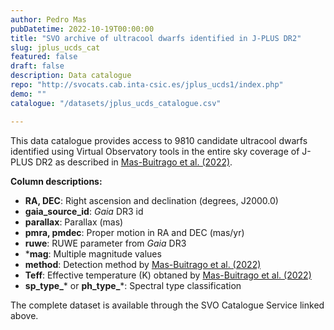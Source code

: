 ```yaml
---
author: Pedro Mas
pubDatetime: 2022-10-19T00:00:00
title: "SVO archive of ultracool dwarfs identified in J-PLUS DR2"
slug: jplus_ucds_cat
featured: false
draft: false
description: Data catalogue
repo: "http://svocats.cab.inta-csic.es/jplus_ucds1/index.php"
demo: ""
catalogue: "/datasets/jplus_ucds_catalogue.csv"

---
```

This data catalogue provides access to 9810 candidate ultracool dwarfs identified using Virtual Observatory tools in the entire sky coverage of J-PLUS DR2 as described in <a href="/posts/jplus-ucds" class="inline-link font-bold text-skin-accent">Mas-Buitrago et al. (2022)</a>.

**Column descriptions:**
- **RA, DEC**: Right ascension and declination (degrees, J2000.0)
- **gaia_source_id**: *Gaia* DR3 id
- **parallax**: Parallax (mas)
- **pmra, pmdec**: Proper motion in RA and DEC (mas/yr)
- **ruwe**: RUWE parameter from *Gaia* DR3
- ***mag**: Multiple magnitude values
- **method**: Detection method by <a href="/posts/jplus-ucds" class="inline-link font-bold text-skin-accent">Mas-Buitrago et al. (2022)</a>
- **Teff**: Effective temperature (K) obtaned by <a href="/posts/jplus-ucds" class="inline-link font-bold text-skin-accent">Mas-Buitrago et al. (2022)</a>
- **sp_type_*** or **ph_type_***: Spectral type classification

The complete dataset is available through the SVO Catalogue Service linked above.